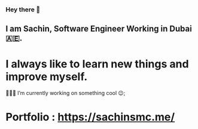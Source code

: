 ### Hey there 👋

## I am Sachin, Software Engineer Working in Dubai 🇦🇪.

# I always like to learn new things and improve myself.

👨🏽‍💻 I’m currently working on something cool 😉;



# Portfolio : https://sachinsmc.me/
<!--
**sachinsmc/sachinsmc** is a ✨ _special_ ✨ repository because its `README.md` (this file) appears on your GitHub profile.

Here are some ideas to get you started:

- 🔭 I’m currently working on ...
- 🌱 I’m currently learning ...
- 👯 I’m looking to collaborate on ...
- 🤔 I’m looking for help with ...
- 💬 Ask me about ...
- 📫 How to reach me: ...
- 😄 Pronouns: ...
- ⚡ Fun fact: ...
-->
